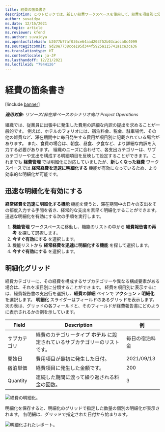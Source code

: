 ```yaml
---
title: 経費の箇条書き
description: このトピックでは、新しい経費ワークスペースを使用して、経費を項目別に分類する方法を説明します。
author: suvaidya
ms.date: 12/16/2021
ms.topic: article
ms.reviewer: kfend
ms.author: suvaidya
ms.openlocfilehash: b2077b77af036ce64aad203f52b03cacca8c4099
ms.sourcegitcommit: 9d20e7738cce195d344f5925a115741a1ce3ca36
ms.translationtype: HT
ms.contentlocale: ja-JP
ms.lasthandoff: 12/21/2021
ms.locfileid: "7944126"
---
```

# <a name="expense-itemization"></a>経費の箇条書き

[!include [banner](../includes/banner.md)]

_**適用対象:** リソース/非在庫ベースのシナリオ向け Project Operations_

組織では、従業員に出張中に発生した費用の詳細な内訳の提出を求めることが一般的です。 例えば、ホテルのフォリオには、宿泊料金、税金、駐車場代、その他の雑費など、滞在期間中に毎日発生する費用が項目別に記載されている場合があります。 また、食費の場合は、朝食、昼食、夕食など、より詳細な内訳を入力する必要があります。 組織のニーズに合わせて、各支出カテゴリーは、サブカテゴリーや支出を構成する明細項目を反映して設定することができます。 これまでも **経費管理** では明細化に対応していましたが、**新しくなった経費** ワークスペースでは **経常経費を迅速に明細化する** 機能が有効になっているため、より効率的な明細化が可能です。  

## <a name="enable-quick-itemization"></a>迅速な明細化を有効にする 

**経常経費を迅速に明細化する機能** 機能を使うと、滞在期間中の日々の支出をその都度入力する手間を省き、経常的な支出を素早く明細化することができます。 迅速な明細化を有効にする次の手順を実行します。

1. **機能管理** ワークスペースに移動し、機能のリストの中から **経費報告書の再考** を探して選択します。 
2. **今すぐ有効にする** を選択します。 
3. 機能リストから **経常経費を迅速に明細化する機能** を探して選択します。
4. **今すぐ有効にする** を選択します。 

## <a name="itemization-grid"></a>明細化グリッド 

経費カテゴリーに、その経費を構成するサブカテゴリーや異なる構成要素がある場合は、それを項目別に分類することができます。 経費を項目別に表示するには、経費報告書の支出行を選択し、**経費の詳細** ペインで **アクション** > **明細化** を選択します。 **明細化** スライダーはフィールドのあるグリッドを表示します。 次の表は、グリッドの各フィールドと、そのフィールドが経費報告書にどのように表示されるかの例を示しています。 

|     Field          |     Description                                                                                  |     例              |
|--------------------|--------------------------------------------------------------------------------------------------|--------------------------|
|     サブカテゴリ    |     経費のカテゴリータイプ **ホテル** に設定されているサブカテゴリーのリストです。             |     毎日の宿泊料金      |
|     開始日     |     費用項目が最初に発生した日付。                                           |     2021/09/13           |
|     宿泊単価     |     経費項目に発生した金額です。                                                    |     200                  |
|     Quantity       |     連続した期間に渡って繰り返される料金の回数。                       |     3                    |

![経費の明細化。](media/Itemization%20screen%201.png)

明細化を保存すると、明細化のグリッドで指定した数量の個別の明細化が表示されます。 各明細は、グリッドで指定された日付から始まります。

![明細化されたレポート。](media/Itemization%20screen%202.png)

